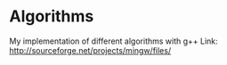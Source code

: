 Algorithms
==========

My implementation of different algorithms with g++
Link: http://sourceforge.net/projects/mingw/files/
